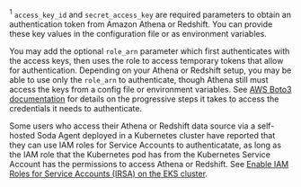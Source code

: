 <sup>1</sup> `access_key_id` and `secret_access_key` are required parameters to obtain an authentication token from Amazon Athena or Redshift. You can provide these key values in the configuration file or as environment variables.

You may add the optional `role_arn` parameter which first authenticates with the access keys, then uses the role to access temporary tokens that allow for authentication. Depending on your Athena or Redshift setup, you may be able to use only the `role_arn` to authenticate, though Athena still must access the keys from a config file or environment variables. See <a href="https://boto3.amazonaws.com/v1/documentation/api/latest/guide/credentials.html" target="_blank">AWS Boto3 documentation</a> for details on the progressive steps it takes to access the credentials it needs to authenticate.

Some users who access their Athena or Redshift data source via a self-hosted Soda Agent deployed in a Kubernetes cluster have reported that they can use IAM roles for Service Accounts to authenticatate, as long as the IAM role that the Kubernetes pod has from the Kubernetes Service Account has the permissions to access Athena or Redshift. See <a href="https://docs.aws.amazon.com/emr/latest/EMR-on-EKS-DevelopmentGuide/setting-up-enable-IAM.html" target="_blank">Enable IAM Roles for Service Accounts (IRSA) on the EKS cluster</a>.